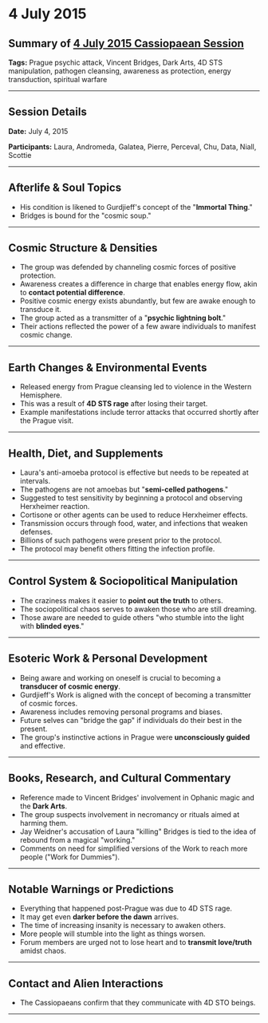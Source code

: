 # 4 July 2015

## Summary of [4 July 2015 Cassiopaean Session](https://cassiopaea.org/forum/threads/session-4-july-2015.38945/#post-587586)

**Tags:** Prague psychic attack, Vincent Bridges, Dark Arts, 4D STS manipulation, pathogen cleansing, awareness as protection, energy transduction, spiritual warfare

---

## Session Details

**Date:** July 4, 2015

**Participants:** Laura, Andromeda, Galatea, Pierre, Perceval, Chu, Data, Niall, Scottie

---

## Afterlife & Soul Topics

- His condition is likened to Gurdjieff's concept of the "**Immortal Thing**."
- Bridges is bound for the "cosmic soup."

---

## Cosmic Structure & Densities

- The group was defended by channeling cosmic forces of positive protection.
- Awareness creates a difference in charge that enables energy flow, akin to **contact potential difference**.
- Positive cosmic energy exists abundantly, but few are awake enough to transduce it.
- The group acted as a transmitter of a "**psychic lightning bolt**."
- Their actions reflected the power of a few aware individuals to manifest cosmic change.

---

## Earth Changes & Environmental Events

- Released energy from Prague cleansing led to violence in the Western Hemisphere.
- This was a result of **4D STS rage** after losing their target.
- Example manifestations include terror attacks that occurred shortly after the Prague visit.

---

## Health, Diet, and Supplements

- Laura's anti-amoeba protocol is effective but needs to be repeated at intervals.
- The pathogens are not amoebas but "**semi-celled pathogens**."
- Suggested to test sensitivity by beginning a protocol and observing Herxheimer reaction.
- Cortisone or other agents can be used to reduce Herxheimer effects.
- Transmission occurs through food, water, and infections that weaken defenses.
- Billions of such pathogens were present prior to the protocol.
- The protocol may benefit others fitting the infection profile.

---

## Control System & Sociopolitical Manipulation

- The craziness makes it easier to **point out the truth** to others.
- The sociopolitical chaos serves to awaken those who are still dreaming.
- Those aware are needed to guide others "who stumble into the light with **blinded eyes**."

---

## Esoteric Work & Personal Development

- Being aware and working on oneself is crucial to becoming a **transducer of cosmic energy**.
- Gurdjieff's Work is aligned with the concept of becoming a transmitter of cosmic forces.
- Awareness includes removing personal programs and biases.
- Future selves can "bridge the gap" if individuals do their best in the present.
- The group's instinctive actions in Prague were **unconsciously guided** and effective.

---

## Books, Research, and Cultural Commentary

- Reference made to Vincent Bridges' involvement in Ophanic magic and the **Dark Arts**.
- The group suspects involvement in necromancy or rituals aimed at harming them.
- Jay Weidner's accusation of Laura "killing" Bridges is tied to the idea of rebound from a magical "working."
- Comments on need for simplified versions of the Work to reach more people ("Work for Dummies").

---

## Notable Warnings or Predictions

- Everything that happened post-Prague was due to 4D STS rage.
- It may get even **darker before the dawn** arrives.
- The time of increasing insanity is necessary to awaken others.
- More people will stumble into the light as things worsen.
- Forum members are urged not to lose heart and to **transmit love/truth** amidst chaos.

---

## Contact and Alien Interactions

- The Cassiopaeans confirm that they communicate with 4D STO beings.

---

